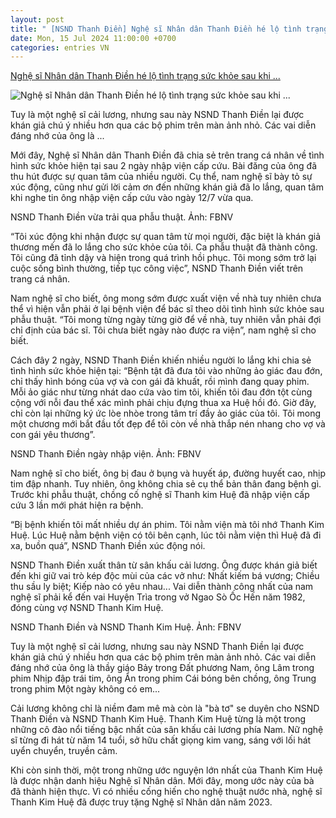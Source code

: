 ```yaml
---
layout: post
title: " [NSND Thanh Điền] Nghệ sĩ Nhân dân Thanh Điền hé lộ tình trạng sức khỏe sau khi ..."
date: Mon, 15 Jul 2024 11:00:00 +0700
categories: entries VN
---
```

[Nghệ sĩ Nhân dân Thanh Điền hé lộ tình trạng sức khỏe sau khi ...](https://danviet.vn/nghe-si-nhan-dan-thanh-dien-he-lo-tinh-trang-suc-khoe-sau-khi-phau-thuat-2024071419085199.htm)

![Nghệ sĩ Nhân dân Thanh Điền hé lộ tình trạng sức khỏe sau khi ...](https://danviet.mediacdn.vn/zoom/600_315/296231569849192448/2024/7/14/45068839837940111141674828375676130793307774n-1720958546350579472567-106-0-483-720-crop-17209588678431168673203.jpg)

Tuy là một nghệ sĩ cải lương, nhưng sau này NSND Thanh Điền lại được khán giả chú ý nhiều hơn qua các bộ phim trên màn ảnh nhỏ. Các vai diễn đáng nhớ của ông là ...

Mới đây, Nghệ sĩ Nhân dân Thanh Điền đã chia sẻ trên trang cá nhân về tình hình sức khỏe hiện tại sau 2 ngày nhập viện cấp cứu. Bài đăng của ông đã thu hút được sự quan tâm của nhiều người. Cụ thể, nam nghệ sĩ bày tỏ sự xúc động, cũng như gửi lời cảm ơn đến những khán giả đã lo lắng, quan tâm khi nghe tin ông nhập viện cấp cứu vào ngày 12/7 vừa qua.

NSND Thanh Điền vừa trải qua phẫu thuật. Ảnh: FBNV

“Tôi xúc động khi nhận được sự quan tâm từ mọi người, đặc biệt là khán giả thương mến đã lo lắng cho sức khỏe của tôi. Ca phẫu thuật đã thành công. Tôi cũng đã tỉnh dậy và hiện trong quá trình hồi phục. Tôi mong sớm trở lại cuộc sống bình thường, tiếp tục công việc”, NSND Thanh Điền viết trên trang cá nhân.

Nam nghệ sĩ cho biết, ông mong sớm được xuất viện về nhà tuy nhiên chưa thể vì hiện vẫn phải ở lại bệnh viện để bác sĩ theo dõi tình hình sức khỏe sau phẫu thuật. “Tôi mong từng ngày từng giờ để về nhà, tuy nhiên vẫn phải đợi chỉ định của bác sĩ. Tôi chưa biết ngày nào được ra viện”, nam nghệ sĩ cho biết.



Cách đây 2 ngày, NSND Thanh Điền khiến nhiều người lo lắng khi chia sẻ tình hình sức khỏe hiện tại: “Bệnh tật đã đưa tôi vào những ảo giác đau đớn, chỉ thấy hình bóng của vợ và con gái đã khuất, rồi mình đang quay phim. Mỗi ảo giác như từng nhát dao cứa vào tim tôi, khiến tôi đau đớn tột cùng cộng với nỗi đau thể xác mình phải chịu đựng thua xa Huệ hồi đó. Giờ đây, chỉ còn lại những ký ức lòe nhòe trong tâm trí đầy ảo giác của tôi. Tôi mong một chương mới bắt đầu tốt đẹp để tôi còn về nhà thắp nén nhang cho vợ và con gái yêu thương”.

NSND Thanh Điền ngày nhập viện. Ảnh: FBNV

Nam nghệ sĩ cho biết, ông bị đau ở bụng và huyết áp, đường huyết cao, nhịp tim đập nhanh. Tuy nhiên, ông không chia sẻ cụ thể bản thân đang bệnh gì. Trước khi phẫu thuật, chồng cố nghệ sĩ Thanh kim Huệ đã nhập viện cấp cứu 3 lần mới phát hiện ra bệnh.

“Bị bệnh khiến tôi mất nhiều dự án phim. Tôi nằm viện mà tôi nhớ Thanh Kim Huệ. Lúc Huệ nằm bệnh viện có tôi bên cạnh, lúc tôi nằm viện thì Huệ đã đi xa, buồn quá”, NSND Thanh Điền xúc động nói.

NSND Thanh Điền xuất thân từ sân khấu cải lương. Ông được khán giả biết đến khi giữ vai trò kép độc mùi của các vở như: Nhất kiếm bá vương; Chiều thu sầu ly biệt; Kiếp nào có yêu nhau... Vai diễn thành công nhất của nam nghệ sĩ phải kể đến vai Huyện Trìa trong vở Ngao Sò Ốc Hến năm 1982, đóng cùng vợ NSND Thanh Kim Huệ.

NSND Thanh Điền và NSND Thanh Kim Huệ. Ảnh: FBNV

Tuy là một nghệ sĩ cải lương, nhưng sau này NSND Thanh Điền lại được khán giả chú ý nhiều hơn qua các bộ phim trên màn ảnh nhỏ. Các vai diễn đáng nhớ của ông là thầy giáo Bảy trong Đất phương Nam, ông Lâm trong phim Nhịp đập trái tim, ông Ẩn trong phim Cái bóng bên chồng, ông Trung trong phim Một ngày không có em...

Cải lương không chỉ là niềm đam mê mà còn là "bà tơ" se duyên cho NSND Thanh Điền và NSND Thanh Kim Huệ. Thanh Kim Huệ từng là một trong những cô đào nổi tiếng bậc nhất của sân khấu cải lương phía Nam. Nữ nghệ sĩ từng đi hát từ năm 14 tuổi, sở hữu chất giọng kim vang, sáng với lối hát uyển chuyển, truyền cảm.

Khi còn sinh thời, một trong những ước nguyện lớn nhất của Thanh Kim Huệ là được nhận danh hiệu Nghệ sĩ Nhân dân. Mới đây, mong ước này của bà đã thành hiện thực. Vì có nhiều cống hiến cho nghệ thuật nước nhà, nghệ sĩ Thanh Kim Huệ đã được truy tặng Nghệ sĩ Nhân dân năm 2023.

